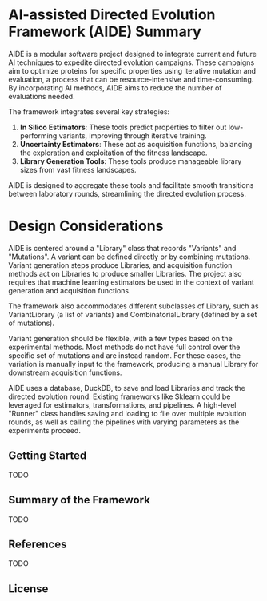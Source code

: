 # AI-assisted Directed Evolution Framework (AIDE) Summary

AIDE is a modular software project designed to integrate current and future AI techniques to expedite directed evolution campaigns. These campaigns aim to optimize proteins for specific properties using iterative mutation and evaluation, a process that can be resource-intensive and time-consuming. By incorporating AI methods, AIDE aims to reduce the number of evaluations needed.

The framework integrates several key strategies:

1. **In Silico Estimators**: These tools predict properties to filter out low-performing variants, improving through iterative training.
2. **Uncertainty Estimators**: These act as acquisition functions, balancing the exploration and exploitation of the fitness landscape.
3. **Library Generation Tools**: These tools produce manageable library sizes from vast fitness landscapes.

AIDE is designed to aggregate these tools and facilitate smooth transitions between laboratory rounds, streamlining the directed evolution process.

# Design Considerations

AIDE is centered around a "Library" class that records "Variants" and "Mutations". A variant can be defined directly or by combining mutations. Variant generation steps produce Libraries, and acquisition function methods act on Libraries to produce smaller Libraries. The project also requires that machine learning estimators be used in the context of variant generation and acquisition functions.

The framework also accommodates different subclasses of Library, such as VariantLibrary (a list of variants) and CombinatorialLibrary (defined by a set of mutations).

Variant generation should be flexible, with a few types based on the experimental methods. Most methods do not have full control over the specific set of mutations and are instead random. For these cases, the variation is manually input to the framework, producing a manual Library for downstream acquisition functions.

AIDE uses a database, DuckDB, to save and load Libraries and track the directed evolution round. Existing frameworks like Sklearn could be leveraged for estimators, transformations, and pipelines. A high-level "Runner" class handles saving and loading to file over multiple evolution rounds, as well as calling the pipelines with varying parameters as the experiments proceed.

## Getting Started
TODO

## Summary of the Framework
TODO

## References
TODO

## License
